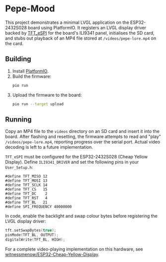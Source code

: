 # Pepe-Mood


This project demonstrates a minimal LVGL application on the ESP32-2432S028 board using PlatformIO. It registers an LVGL display driver backed by [TFT_eSPI](https://github.com/Bodmer/TFT_eSPI) for the board's ILI9341 panel, initialises the SD card, and stubs out playback of an MP4 file stored at `/videos/pepe-lore.mp4` on the card.

## Building

1. Install [PlatformIO](https://platformio.org/).
2. Build the firmware:
   ```bash
   pio run
   ```
3. Upload the firmware to the board:
   ```bash
   pio run --target upload
   ```

## Running

Copy an MP4 file to the `videos` directory on an SD card and insert it into the board. After flashing and resetting, the
firmware attempts to read and "play" `/videos/pepe-lore.mp4`, reporting progress over the serial port. Actual video decoding is
left to a future implementation.

`TFT_eSPI` must be configured for the ESP32-2432S028 (Cheap Yellow Display). Define `ILI9341_DRIVER` and set the following pins in your `User_Setup.h`:

```
#define TFT_MISO 12
#define TFT_MOSI 13
#define TFT_SCLK 14
#define TFT_CS   15
#define TFT_DC    2
#define TFT_RST   4
#define TFT_BL   21
#define SPI_FREQUENCY 40000000
```

In code, enable the backlight and swap colour bytes before registering the LVGL display driver:

```cpp
tft.setSwapBytes(true);
pinMode(TFT_BL, OUTPUT);
digitalWrite(TFT_BL, HIGH);
```

For a complete video-playing implementation on this hardware, see [witnessmenow/ESP32-Cheap-Yellow-Display](https://github.com/witnessmenow/ESP32-Cheap-Yellow-Display).

